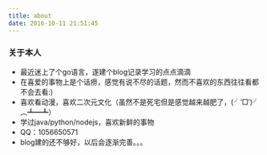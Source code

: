 ```yaml
---
title: about
date: 2016-10-11 21:51:45
---
```

### 关于本人
* 最近迷上了个go语言，遂建个blog记录学习的点点滴滴
* 在喜爱的事物上是个话痨，感觉有说不尽的话题，然而不喜欢的东西往往看都不会去看:)
* 喜欢看动漫，喜欢二次元文化（虽然不是死宅但是感觉越来越肥了，(╯‵□′)╯︵┻━┻）
* 学过java/python/nodejs，喜欢新鲜的事物
* QQ：1056650571
* blog建的还不够好，以后会逐渐完善。。。